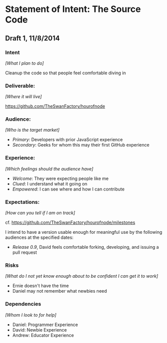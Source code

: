 # Statement of Intent: The Source Code

## Draft 1, 11/8/2014

### Intent
_[What I plan to do]_

Cleanup the code so that people feel comfortable diving in

### Deliverable: 
_[Where it will live]_

https://github.com/TheSwanFactory/hourofnode

### Audience:
_[Who is the target market]_

- *Primary*: Developers with prior JavaScript experience
- *Secondary*: Geeks for whom this may their first GitHub experience

### Experience:
_[Which feelings should the audience have]_

- *Welcome*: They were expecting people like me
- *Clued*: I understand what it going on
- *Empowered*: I can see where and how I can contribute

### Expectations:
_[How can you tell if I am on track]_

cf. https://github.com/TheSwanFactory/hourofnode/milestones

I intend to have a version usable enough for meaningful use by the following audiences at the specified dates:

- *Release 0.9*, David feels comfortable forking, developing, and issuing a pull request

### Risks
_[What do I not yet know enough about to be confident I can get it to work]_

- Ernie doesn't have the time
- Daniel may not remember what newbies need

### Dependencies
_[Whom I look to for help]_

- Daniel: Programmer Experience
- David: Newbie Experience
- Andrew: Educator Experience


